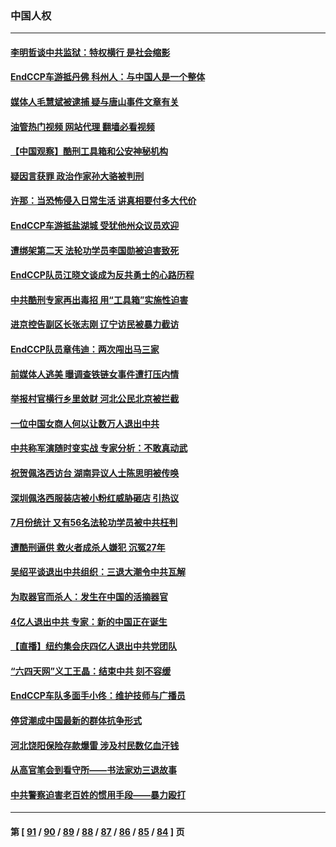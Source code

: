 ### 中国人权
---
#### [李明哲谈中共监狱：特权横行 是社会缩影](../../pages/ncid278/n13799212.md?08101645) 
#### [EndCCP车游抵丹佛 科州人：与中国人是一个整体](../../pages/ncid278/n13798911.md?08101645) 
#### [媒体人毛慧斌被逮捕 疑与唐山事件文章有关](../../pages/ncid278/n13799002.md?08101645) 
#### [油管热门视频 网站代理 翻墙必看视频](http://209.222.30.114:81/youtube.html?08101645)
#### [【中国观察】酷刑工具箱和公安神秘机构](../../pages/ncid278/n13798499.md?08101645) 
#### [疑因言获罪 政治作家孙大骆被判刑](../../pages/ncid278/n13798464.md?08101645) 
#### [许那：当恐怖侵入日常生活 讲真相要付多大代价](../../pages/ncid278/n13798299.md?08101645) 
#### [EndCCP车游抵盐湖城 受犹他州众议员欢迎](../../pages/ncid278/n13797993.md?08101645) 
#### [遭绑架第二天 法轮功学员李国勋被迫害致死](../../pages/ncid278/n13797464.md?08101645) 
#### [EndCCP队员江晓文谈成为反共勇士的心路历程](../../pages/ncid278/n13797300.md?08101645) 
#### [中共酷刑专家再出毒招 用“工具箱”实施性迫害](../../pages/ncid278/n13797202.md?08101645) 
#### [进京控告副区长张志刚 辽宁访民被暴力截访](../../pages/ncid278/n13797084.md?08101645) 
#### [EndCCP队员章伟迪：两次闯出马三家](../../pages/ncid278/n13796899.md?08101645) 
#### [前媒体人逃美 曝调查铁链女事件遭打压内情](../../pages/ncid278/n13796740.md?08101645) 
#### [举报村官横行乡里敛财 河北公民北京被拦截](../../pages/ncid278/n13796890.md?08101645) 
#### [一位中国女商人何以让数万人退出中共](../../pages/ncid278/n13795903.md?08101645) 
#### [中共称军演随时变实战 专家分析：不敢真动武](../../pages/ncid278/n13796365.md?08101645) 
#### [祝贺佩洛西访台 湖南异议人士陈思明被传唤](../../pages/ncid278/n13796220.md?08101645) 
#### [深圳佩洛西服装店被小粉红威胁砸店 引热议](../../pages/ncid278/n13796136.md?08101645) 
#### [7月份统计 又有56名法轮功学员被中共枉判](../../pages/ncid278/n13795640.md?08101645) 
#### [遭酷刑逼供 救火者成杀人嫌犯 沉冤27年](../../pages/ncid278/n13795562.md?08101645) 
#### [吴绍平谈退出中共组织：三退大潮令中共瓦解](../../pages/ncid278/n13794947.md?08101645) 
#### [为取器官而杀人：发生在中国的活摘器官](../../pages/ncid278/n13794731.md?08101645) 
#### [4亿人退出中共 专家：新的中国正在诞生](../../pages/ncid278/n13794871.md?08101645) 
#### [【直播】纽约集会庆四亿人退出中共党团队](../../pages/ncid278/n13794850.md?08101645) 
#### [“六四天网”义工王晶：结束中共 刻不容缓](../../pages/ncid278/n13794666.md?08101645) 
#### [EndCCP车队多面手小佟：维护技师与广播员](../../pages/ncid278/n13794791.md?08101645) 
#### [停贷潮成中国最新的群体抗争形式](../../pages/ncid278/n13794634.md?08101645) 
#### [河北饶阳保险存款爆雷 涉及村民数亿血汗钱](../../pages/ncid278/n13793936.md?08101645) 
#### [从高官笔会到看守所——书法家劝三退故事](../../pages/ncid278/n13794235.md?08101645) 
#### [中共警察迫害老百姓的惯用手段——暴力殴打](../../pages/ncid278/n13791611.md?08101645) 

---
#### 第 [ [91](./91.md?08101645) / [90](./90.md?08101645) / [89](./89.md?08101645) / [88](./88.md?08101645) / [87](./87.md?08101645) / [86](./86.md?08101645) / [85](./85.md?08101645) / [84](./84.md?08101645) ] 页
